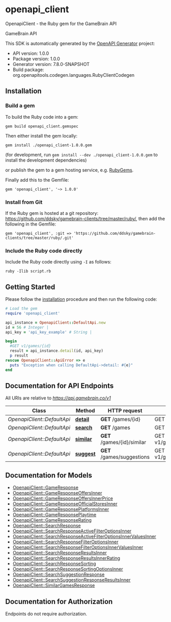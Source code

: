 # openapi_client

OpenapiClient - the Ruby gem for the GameBrain API

GameBrain API

This SDK is automatically generated by the [OpenAPI Generator](https://openapi-generator.tech) project:

- API version: 1.0.0
- Package version: 1.0.0
- Generator version: 7.8.0-SNAPSHOT
- Build package: org.openapitools.codegen.languages.RubyClientCodegen

## Installation

### Build a gem

To build the Ruby code into a gem:

```shell
gem build openapi_client.gemspec
```

Then either install the gem locally:

```shell
gem install ./openapi_client-1.0.0.gem
```

(for development, run `gem install --dev ./openapi_client-1.0.0.gem` to install the development dependencies)

or publish the gem to a gem hosting service, e.g. [RubyGems](https://rubygems.org/).

Finally add this to the Gemfile:

    gem 'openapi_client', '~> 1.0.0'

### Install from Git

If the Ruby gem is hosted at a git repository: https://github.com/ddsky/gamebrain-clients/tree/master/ruby/, then add the following in the Gemfile:

    gem 'openapi_client', :git => 'https://github.com/ddsky/gamebrain-clients/tree/master/ruby/.git'

### Include the Ruby code directly

Include the Ruby code directly using `-I` as follows:

```shell
ruby -Ilib script.rb
```

## Getting Started

Please follow the [installation](#installation) procedure and then run the following code:

```ruby
# Load the gem
require 'openapi_client'

api_instance = OpenapiClient::DefaultApi.new
id = 56 # Integer | 
api_key = 'api_key_example' # String | 

begin
  #GET v1/games/{id}
  result = api_instance.detail(id, api_key)
  p result
rescue OpenapiClient::ApiError => e
  puts "Exception when calling DefaultApi->detail: #{e}"
end

```

## Documentation for API Endpoints

All URIs are relative to *https://api.gamebrain.co/v1*

Class | Method | HTTP request | Description
------------ | ------------- | ------------- | -------------
*OpenapiClient::DefaultApi* | [**detail**](docs/DefaultApi.md#detail) | **GET** /games/{id} | GET v1/games/{id}
*OpenapiClient::DefaultApi* | [**search**](docs/DefaultApi.md#search) | **GET** /games | GET v1/games
*OpenapiClient::DefaultApi* | [**similar**](docs/DefaultApi.md#similar) | **GET** /games/{id}/similar | GET v1/games/{id}/similar
*OpenapiClient::DefaultApi* | [**suggest**](docs/DefaultApi.md#suggest) | **GET** /games/suggestions | GET v1/games/suggestions


## Documentation for Models

 - [OpenapiClient::GameResponse](docs/GameResponse.md)
 - [OpenapiClient::GameResponseOffersInner](docs/GameResponseOffersInner.md)
 - [OpenapiClient::GameResponseOffersInnerPrice](docs/GameResponseOffersInnerPrice.md)
 - [OpenapiClient::GameResponseOfficialStoresInner](docs/GameResponseOfficialStoresInner.md)
 - [OpenapiClient::GameResponsePlatformsInner](docs/GameResponsePlatformsInner.md)
 - [OpenapiClient::GameResponsePlaytime](docs/GameResponsePlaytime.md)
 - [OpenapiClient::GameResponseRating](docs/GameResponseRating.md)
 - [OpenapiClient::SearchResponse](docs/SearchResponse.md)
 - [OpenapiClient::SearchResponseActiveFilterOptionsInner](docs/SearchResponseActiveFilterOptionsInner.md)
 - [OpenapiClient::SearchResponseActiveFilterOptionsInnerValuesInner](docs/SearchResponseActiveFilterOptionsInnerValuesInner.md)
 - [OpenapiClient::SearchResponseFilterOptionsInner](docs/SearchResponseFilterOptionsInner.md)
 - [OpenapiClient::SearchResponseFilterOptionsInnerValuesInner](docs/SearchResponseFilterOptionsInnerValuesInner.md)
 - [OpenapiClient::SearchResponseResultsInner](docs/SearchResponseResultsInner.md)
 - [OpenapiClient::SearchResponseResultsInnerRating](docs/SearchResponseResultsInnerRating.md)
 - [OpenapiClient::SearchResponseSorting](docs/SearchResponseSorting.md)
 - [OpenapiClient::SearchResponseSortingOptionsInner](docs/SearchResponseSortingOptionsInner.md)
 - [OpenapiClient::SearchSuggestionResponse](docs/SearchSuggestionResponse.md)
 - [OpenapiClient::SearchSuggestionResponseResultsInner](docs/SearchSuggestionResponseResultsInner.md)
 - [OpenapiClient::SimilarGamesResponse](docs/SimilarGamesResponse.md)


## Documentation for Authorization

Endpoints do not require authorization.

